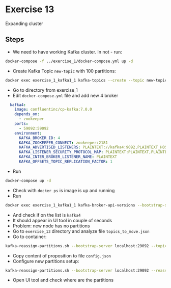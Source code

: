 # Exercise 13

Expanding cluster

## Steps

* We need to have working Kafka cluster. In not - run:

```sh
docker-compose -f ../exercise_1/docker-compose.yml up -d
```

* Create Kafka Topic `new-topic` with 100 partitions:

```sh
docker exec exercise_1_kafka1_1 kafka-topics --create --topic new-topic --bootstrap-server kafka1:9092 --partitions 10 --replication-factor 1
```

* Go to directory from exercise_1
* Edit `docker-compose.yml` file and add new 4 broker

```yml
  kafka4:
    image: confluentinc/cp-kafka:7.0.0
    depends_on:
      - zookeeper
    ports:
      - 59092:59092
    environment:
      KAFKA_BROKER_ID: 4
      KAFKA_ZOOKEEPER_CONNECT: zookeeper:2181
      KAFKA_ADVERTISED_LISTENERS: PLAINTEXT://kafka4:9092,PLAINTEXT_HOST://localhost:59092
      KAFKA_LISTENER_SECURITY_PROTOCOL_MAP: PLAINTEXT:PLAINTEXT,PLAINTEXT_HOST:PLAINTEXT
      KAFKA_INTER_BROKER_LISTENER_NAME: PLAINTEXT
      KAFKA_OFFSETS_TOPIC_REPLICATION_FACTOR: 1
```

* Run

```sh
docker-compose up -d
```

* Check with `docker ps` is image is up and running
* Run

```sh
docker exec exercise_1_kafka1_1 kafka-broker-api-versions --bootstrap-server kafka1:9092
```

* And check if on the list is `kafka4`
* It should appear in UI tool in couple of seconds
* Problem: new node has no partitions
* Go to `exercise_13` directory and analyze file `topics_to_move.json`
* Go to container:

```sh
kafka-reassign-partitions.sh --bootstrap-server localhost:29092 --topics-to-move-json-file topics_to_move.json --broker-list "4" --generate
```

* Copy content of proposition to file `config.json`
* Configure new partitions setup:

```sh
kafka-reassign-partitions.sh --bootstrap-server localhost:29092 --reassignment-json-file config.json --execute
```

* Open UI tool and check where are the partitions
